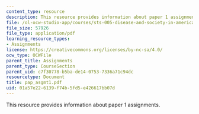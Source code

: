 ```yaml
---
content_type: resource
description: This resource provides information about paper 1 assignments.
file: /ol-ocw-studio-app/courses/sts-005-disease-and-society-in-america-fall-2005/01a57e226139f74b5fd5e426617bb07d_pap_asgmt1.pdf
file_size: 57926
file_type: application/pdf
learning_resource_types:
- Assignments
license: https://creativecommons.org/licenses/by-nc-sa/4.0/
ocw_type: OCWFile
parent_title: Assignments
parent_type: CourseSection
parent_uid: c7f30778-b5ba-de14-0753-7336a71c94dc
resourcetype: Document
title: pap_asgmt1.pdf
uid: 01a57e22-6139-f74b-5fd5-e426617bb07d
---
```

This resource provides information about paper 1 assignments.